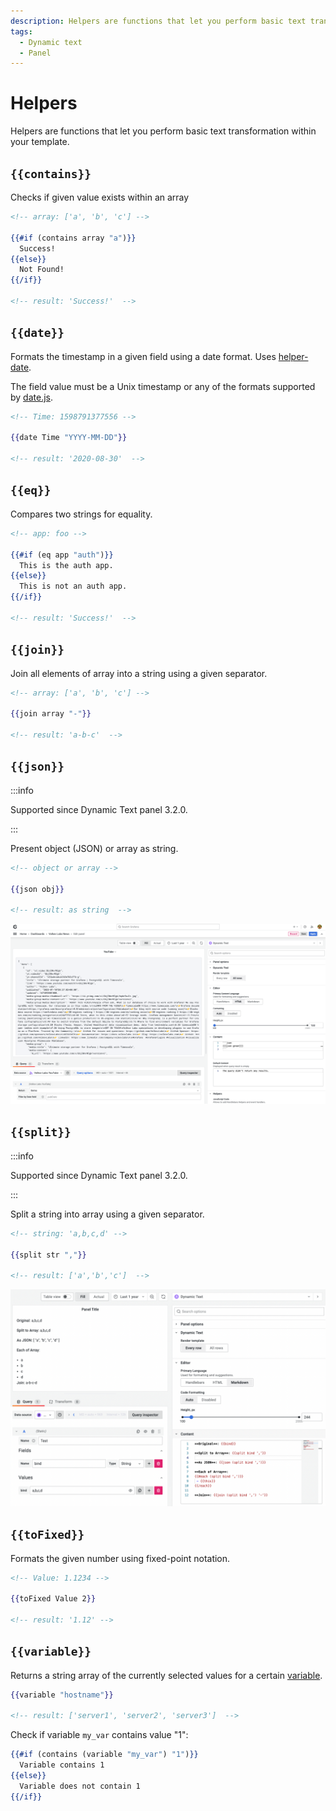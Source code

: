 ```yaml
---
description: Helpers are functions that let you perform basic text transformation within your template.
tags:
  - Dynamic text
  - Panel
---
```


# Helpers

Helpers are functions that let you perform basic text transformation within your template.

## `{{contains}}`

Checks if given value exists within an array

```handlebars
<!-- array: ['a', 'b', 'c'] -->

{{#if (contains array "a")}}
  Success!
{{else}}
  Not Found!
{{/if}}

<!-- result: 'Success!'  -->
```

## `{{date}}`

Formats the timestamp in a given field using a date format. Uses [helper-date](https://github.com/helpers/helper-date).

The field value must be a Unix timestamp or any of the formats supported by [date.js](https://date.js.org/).

```handlebars
<!-- Time: 1598791377556 -->

{{date Time "YYYY-MM-DD"}}

<!-- result: '2020-08-30'  -->
```

## `{{eq}}`

Compares two strings for equality.

```handlebars
<!-- app: foo -->

{{#if (eq app "auth")}}
  This is the auth app.
{{else}}
  This is not an auth app.
{{/if}}

<!-- result: 'Success!'  -->
```

## `{{join}}`

Join all elements of array into a string using a given separator.

```handlebars
<!-- array: ['a', 'b', 'c'] -->

{{join array "-"}}

<!-- result: 'a-b-c'  -->
```

## `{{json}}`

:::info

Supported since Dynamic Text panel 3.2.0.

:::

Present object (JSON) or array as string.

```handlebars
<!-- object or array -->

{{json obj}}

<!-- result: as string  -->
```

![JSON](img/json.png)

## `{{split}}`

:::info

Supported since Dynamic Text panel 3.2.0.

:::

Split a string into array using a given separator.

```handlebars
<!-- string: 'a,b,c,d' -->

{{split str ","}}

<!-- result: ['a','b','c']  -->
```

![Split](img/split.png)

## `{{toFixed}}`

Formats the given number using fixed-point notation.

```handlebars
<!-- Value: 1.1234 -->

{{toFixed Value 2}}

<!-- result: '1.12' -->
```

## `{{variable}}`

Returns a string array of the currently selected values for a certain [variable](https://grafana.com/docs/grafana/latest/dashboards/variables/).

```handlebars
{{variable "hostname"}}

<!-- result: ['server1', 'server2', 'server3']  -->
```

Check if variable `my_var` contains value "1":

```handlebars
{{#if (contains (variable "my_var") "1")}}
  Variable contains 1
{{else}}
  Variable does not contain 1
{{/if}}
```